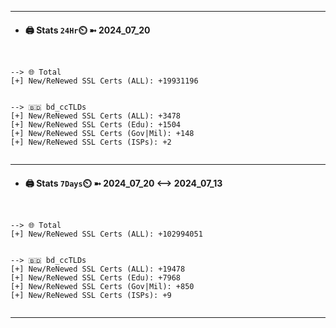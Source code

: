 

---
- #### 🖨️ **Stats** `24Hr`⏲️ ➼ 2024_07_20
```console


--> 🌐 Total
[+] New/ReNewed SSL Certs (ALL): +19931196


--> 🇧🇩 bd_ccTLDs
[+] New/ReNewed SSL Certs (ALL): +3478
[+] New/ReNewed SSL Certs (Edu): +1504
[+] New/ReNewed SSL Certs (Gov|Mil): +148
[+] New/ReNewed SSL Certs (ISPs): +2


```

---
- #### 🖨️ **Stats** `7Days`⏲️ ➼ 2024_07_20 <--> 2024_07_13
```console


--> 🌐 Total
[+] New/ReNewed SSL Certs (ALL): +102994051


--> 🇧🇩 bd_ccTLDs
[+] New/ReNewed SSL Certs (ALL): +19478
[+] New/ReNewed SSL Certs (Edu): +7968
[+] New/ReNewed SSL Certs (Gov|Mil): +850
[+] New/ReNewed SSL Certs (ISPs): +9


```

---

